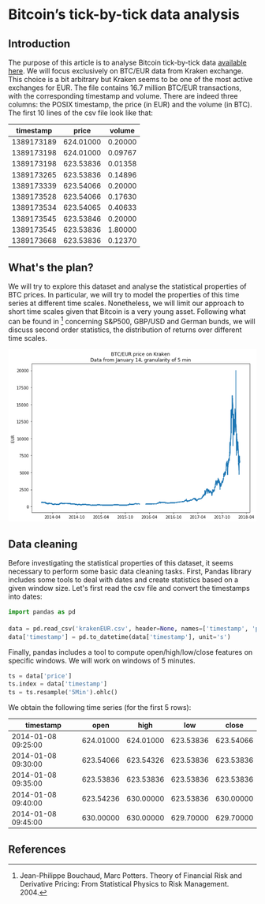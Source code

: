 # Bitcoin’s tick-by-tick data analysis

## Introduction
The purpose of this article is to analyse Bitcoin tick-by-tick data [available here](http://api.bitcoincharts.com/v1/csv/). We will focus exclusively on BTC/EUR data from Kraken exchange. This choice is a bit arbitrary but Kraken seems to be one of the most active exchanges for EUR. The file contains 16.7 million BTC/EUR transactions, with the corresponding timestamp and volume. There are indeed three columns: the POSIX timestamp, the price (in EUR) and the volume (in BTC). The first 10 lines of the csv file look like that: 

   | timestamp |     price   | volume|
   |-----------|:-----------:|-------|
   |1389173189 |624.01000    |0.20000|
   |1389173198 |624.01000    |0.09767|
   |1389173198 |623.53836    |0.01358|
   |1389173265 |623.53836    |0.14896|
   |1389173339 |623.54066    |0.20000|
   |1389173528 |623.54066    |0.17630|
   |1389173534 |623.54065    |0.40633|
   |1389173545 |623.53846    |0.20000|
   |1389173545 |623.53836    |1.80000|
   |1389173668 |623.53836    |0.12370|

## What's the plan?
We will try to explore this dataset and analyse the statistical properties of BTC prices. In particular, we will try to model the properties of this time series at different time scales. Nonetheless, we will limit our approach to short time scales given that Bitcoin is a very young asset. Following what can be found in [^fn1] concerning S&P500, GBP/USD and German bunds, we will discuss second order statistics, the distribution of returns over different time scales.
   
![Price](btc.png)
   
## Data cleaning
Before investigating the statistical properties of this dataset, it seems necessary to perform some basic data cleaning tasks. First, Pandas library includes some tools to deal with dates and create statistics based on a given window size.
Let's first read the csv file and convert the timestamps into dates:
```python
import pandas as pd

data = pd.read_csv('krakenEUR.csv', header=None, names=['timestamp', 'price', 'volume'])
data['timestamp'] = pd.to_datetime(data['timestamp'], unit='s')
```
Finally, pandas includes a tool to compute open/high/low/close features on specific windows. We will work on windows of 5 minutes.
```python
ts = data['price']
ts.index = data['timestamp']
ts = ts.resample('5Min').ohlc()
```
We obtain the following time series (for the first 5 rows): 

|timestamp           | open      |    high   |     low   |   close  |  
|--------------------|:---------:|-----------|-----------|----------|
|2014-01-08 09:25:00 | 624.01000 | 624.01000 | 623.53836 | 623.54066|
|2014-01-08 09:30:00 | 623.54066 | 623.54326 | 623.53836 | 623.53836|
|2014-01-08 09:35:00 | 623.53836 | 623.53836 | 623.53836 | 623.53836|
|2014-01-08 09:40:00 | 623.54236 | 630.00000 | 623.53836 | 630.00000|
|2014-01-08 09:45:00 | 630.00000 | 630.00000 | 629.70000 | 629.70000|
   
   
   
   
## References

[^fn1]: Jean-Philippe Bouchaud, Marc Potters. Theory of Financial Risk and Derivative Pricing: From Statistical Physics to Risk Management. 2004.
